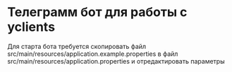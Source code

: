 # Телеграмм бот для работы с yclients

Для старта бота требуется скопировать файл src/main/resources/application.example.properties
в файл src/main/resources/application.properties и отредактировать параметры

